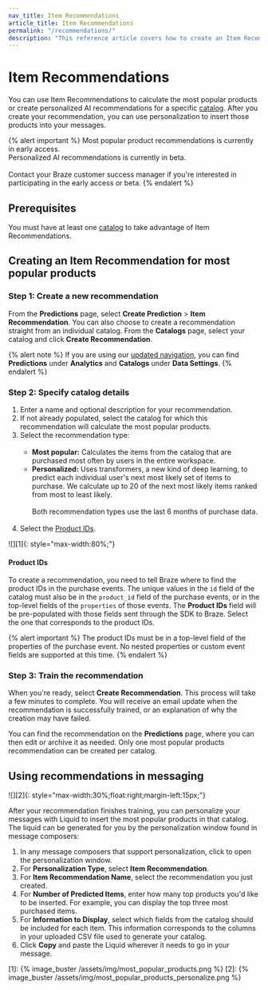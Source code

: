 ```yaml
---
nav_title: Item Recommendations
article_title: Item Recommendations
permalink: "/recommendations/"
description: "This reference article covers how to create an Item Recommendation for most popular products."
---
```


# Item Recommendations

You can use Item Recommendations to calculate the most popular products or create personalized AI recommendations for a specific [catalog]({{site.baseurl}}/user_guide/personalization_and_dynamic_content/catalogs/). After you create your recommendation, you can use personalization to insert those products into your messages.

{% alert important %}
Most popular product recommendations is currently in early access.<br>
Personalized AI recommendations is currently in beta.<br><br>
Contact your Braze customer success manager if you're interested in participating in the early access or beta.
{% endalert %}

## Prerequisites

You must have at least one [catalog]({{site.baseurl}}/user_guide/personalization_and_dynamic_content/catalogs/) to take advantage of Item Recommendations.

## Creating an Item Recommendation for most popular products

### Step 1: Create a new recommendation

From the **Predictions** page, select **Create Prediction** > **Item Recommendation**. You can also choose to create a recommendation straight from an individual catalog. From the **Catalogs** page, select your catalog and click **Create Recommendation**.

{% alert note %}
If you are using our [updated navigation]({{site.baseurl}}/navigation), you can find **Predictions** under **Analytics** and **Catalogs** under **Data Settings**.
{% endalert %}

### Step 2: Specify catalog details

1. Enter a name and optional description for your recommendation.
2. If not already populated, select the catalog for which this recommendation will calculate the most popular products.
3. Select the recommendation type:<br><br>
   - **Most popular:** Calculates the items from the catalog that are purchased most often by users in the entire workspace.
   - **Personalized:** Uses transformers, a new kind of deep learning, to predict each individual user's next most likely set of items to purchase. We calculate up to 20 of the next most likely items ranked from most to least likely.<br><br>
   Both recommendation types use the last 6 months of purchase data.<br><br>
4. Select the [Product IDs](#product-ids).

![][1]{: style="max-width:80%;"}

#### Product IDs

To create a recommendation, you need to tell Braze where to find the product IDs in the purchase events. The unique values in the `id` field of the catalog must also be in the `product_id` field of the purchase events, or in the top-level fields of the `properties` of those events. The **Product IDs** field will be pre-populated with those fields sent through the SDK to Braze. Select the one that corresponds to the product IDs.

{% alert important %}
The product IDs must be in a top-level field of the properties of the purchase event. No nested properties or custom event fields are supported at this time.
{% endalert %}

### Step 3: Train the recommendation

When you're ready, select **Create Recommendation**. This process will take a few minutes to complete. You will receive an email update when the recommendation is successfully trained, or an explanation of why the creation may have failed.

You can find the recommendation on the **Predictions** page, where you can then edit or archive it as needed. Only one most popular products recommendation can be created per catalog.

## Using recommendations in messaging

![][2]{: style="max-width:30%;float:right;margin-left:15px;"}

After your recommendation finishes training, you can personalize your messages with Liquid to insert the most popular products in that catalog. The liquid can be generated for you by the personalization window found in message composers:

1. In any message composers that support personalization, click <i class="fa-solid fa-circle-plus" style="color: #12aec5;" title="Add personalization"></i> to open the personalization window.
2. For **Personalization Type**, select **Item Recommendation**.
3. For **Item Recommendation Name**, select the recommendation you just created.
4. For **Number of Predicted Items**, enter how many top products you'd like to be inserted. For example, you can display the top three most purchased items.
5. For **Information to Display**, select which fields from the catalog should be included for each item. This information corresponds to the columns in your uploaded CSV file used to generate your catalog.
6. Click **Copy** and paste the Liquid wherever it needs to go in your message.

[1]: {% image_buster /assets/img/most_popular_products.png %}
[2]: {% image_buster /assets/img/most_popular_products_personalize.png %}
